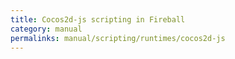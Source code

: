 ```yaml
---
title: Cocos2d-js scripting in Fireball
category: manual
permalinks: manual/scripting/runtimes/cocos2d-js
---
```

